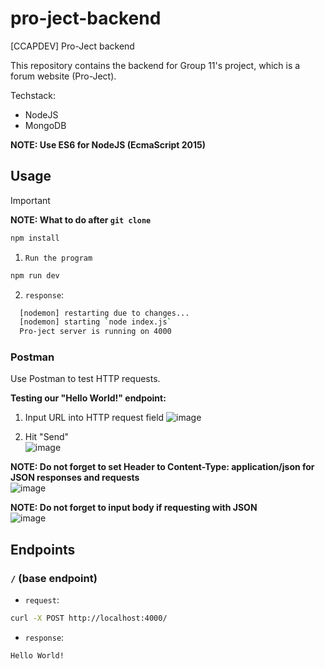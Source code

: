 # pro-ject-backend
[CCAPDEV] Pro-Ject backend

This repository contains the backend for Group 11's project, which is a forum website (Pro-Ject).

Techstack:
- NodeJS
- MongoDB

**NOTE: Use ES6 for NodeJS (EcmaScript 2015)**

## **Usage**
> [!IMPORTANT]
> **NOTE: What to do after `git clone`**
> ```bash
> npm install
> ```

1. `Run the program`
```bash
npm run dev
```

2. `response`:
```bash
  [nodemon] restarting due to changes...
  [nodemon] starting `node index.js`
  Pro-ject server is running on 4000
```

### Postman

Use Postman to test HTTP requests.

**Testing our "Hello World!" endpoint:**

1. Input URL into HTTP request field 
![image](https://github.com/user-attachments/assets/9523c0ca-1a39-4511-97dd-05218c77a98f)

2. Hit "Send"  
![image](https://github.com/user-attachments/assets/cad56ac4-9e47-4c73-802d-49a9389d3fa3)

**NOTE: Do not forget to set Header to Content-Type: application/json for JSON responses and requests**  
![image](https://github.com/user-attachments/assets/4e1c03f3-8364-42b5-92d0-fde6e02ffcc3)

**NOTE: Do not forget to input body if requesting with JSON**  
![image](https://github.com/user-attachments/assets/8131ebec-fc28-4bc1-bef3-38647866bd00)


## **Endpoints**

### `/` (base endpoint)
* `request`:
```bash
curl -X POST http://localhost:4000/
```

* `response`:
```bash
Hello World!
```
